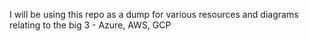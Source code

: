 I will be using this repo as a dump for various resources and diagrams relating to the big 3 - Azure, AWS, GCP
